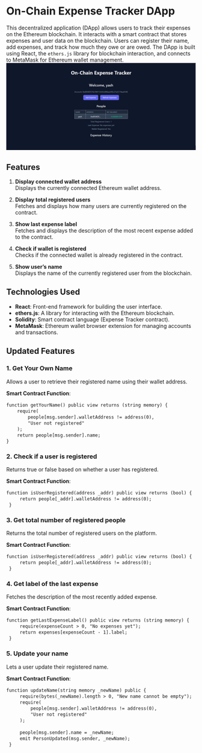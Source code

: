 # On-Chain Expense Tracker DApp

This decentralized application (DApp) allows users to track their expenses on the Ethereum blockchain. It interacts with a smart contract that stores expenses and user data on the blockchain. Users can register their name, add expenses, and track how much they owe or are owed. The DApp is built using React, the `ethers.js` library for blockchain interaction, and connects to MetaMask for Ethereum wallet management.
![Alt text](https://github.com/yashraghav25/expense-tracker-dapp/blob/master/dapp_expenseTracker.png
)
## Features

1. **Display connected wallet address**  
   Displays the currently connected Ethereum wallet address.

2. **Display total registered users**  
   Fetches and displays how many users are currently registered on the contract.

3. **Show last expense label**  
   Fetches and displays the description of the most recent expense added to the contract.

4. **Check if wallet is registered**  
   Checks if the connected wallet is already registered in the contract.

5. **Show user’s name**  
   Displays the name of the currently registered user from the blockchain.

## Technologies Used

- **React**: Front-end framework for building the user interface.
- **ethers.js**: A library for interacting with the Ethereum blockchain.
- **Solidity**: Smart contract language (Expense Tracker contract).
- **MetaMask**: Ethereum wallet browser extension for managing accounts and transactions.
## Updated Features

### 1. **Get Your Own Name**
   Allows a user to retrieve their registered name using their wallet address.

   **Smart Contract Function**:
   ```solidity
   function getYourName() public view returns (string memory) {
       require(
           people[msg.sender].walletAddress != address(0),
           "User not registered"
       );
       return people[msg.sender].name;
   }
```
### 2. **Check if a user is registered**
   Returns true or false based on whether a user has registered.

   **Smart Contract Function**:
   ```solidity
   function isUserRegistered(address _addr) public view returns (bool) {
        return people[_addr].walletAddress != address(0);
    }
```
### 3. **Get total number of registered people**
   Returns the total number of registered users on the platform.

   **Smart Contract Function**:
   ```solidity
   function isUserRegistered(address _addr) public view returns (bool) {
        return people[_addr].walletAddress != address(0);
    }
```
### 4. **Get label of the last expense**
   Fetches the description of the most recently added expense.

   **Smart Contract Function**:
   ```solidity
   function getLastExpenseLabel() public view returns (string memory) {
        require(expenseCount > 0, "No expenses yet");
        return expenses[expenseCount - 1].label;
    }
```
### 5. **Update your name**
   Lets a user update their registered name.

   **Smart Contract Function**:
   ```solidity
   function updateName(string memory _newName) public {
        require(bytes(_newName).length > 0, "New name cannot be empty");
        require(
            people[msg.sender].walletAddress != address(0),
            "User not registered"
        );

        people[msg.sender].name = _newName;
        emit PersonUpdated(msg.sender, _newName);
    }
```


